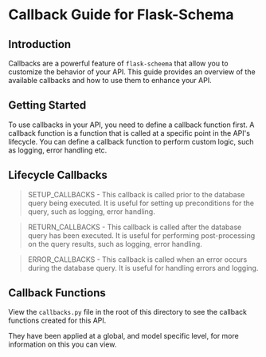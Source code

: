 # Callback Guide for Flask-Schema

## Introduction

Callbacks are a powerful feature of `flask-scheema` that allow you to customize the behavior of your API. This guide
provides an overview of the available callbacks and how to use them to enhance your API.

## Getting Started

To use callbacks in your API, you need to define a callback function first. A callback function is a function that is
called at a specific point in the API's lifecycle. You can define a callback function to perform custom logic, such as
logging, error handling etc.

## Lifecycle Callbacks

> SETUP_CALLBACKS - This callback is called prior to the database query being executed. It is useful for setting up
                  preconditions for the query, such as logging, error handling. 


> RETURN_CALLBACKS - This callback is called after the database query has been executed. It is useful for performing
                     post-processing on the query results, such as logging, error handling.

> ERROR_CALLBACKS - This callback is called when an error occurs during the database query. It is useful for handling
                    errors and logging.

## Callback Functions

View the `callbacks.py` file in the root of this directory to see the callback functions created for this API. 

They have been applied at a global, and model specific level, for more information on this you can view.
